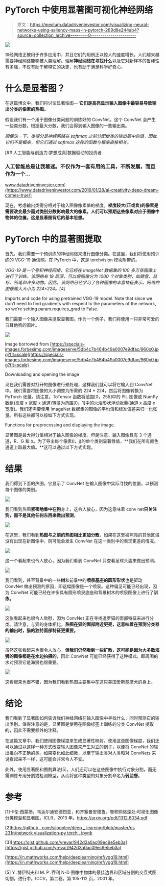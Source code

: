 # PyTorch 中使用显著图可视化神经网络

> 原文：<https://medium.datadriveninvestor.com/visualizing-neural-networks-using-saliency-maps-in-pytorch-289d8e244ab4?source=collection_archive---------0----------------------->

![](img/090fbc946025cb38c22ec5c34727cf53.png)

神经网络正被用于许多应用中，并且它们的用例正以惊人的速度增长。人们越来越需要神经网络能够被人类理解。理解**神经网络在寻找什么**以及它对新样本的鲁棒性有多强，不仅有助于解释它的决定，也有助于满足科学好奇心。

# 什么是显著图？

在这篇博文中，我们将讨论显著性图— **它们是高亮显示输入图像中最容易导致输出分类的像素的热图。**

假设我们有一个用于图像分类问题的训练好的 ConvNet。这个 ConvNet 会产生一些类分数，根据最大分数，我们会得到输入图像的一些输出类。

*顺便说一下，类得分是神经网络在 softmax 之前分配给类的输出层中的值，因此它们不是概率，但它们通过 softmax 这样的函数与概率直接相关。*

[](https://www.datadriveninvestor.com/2019/01/28/ai-creativity-deep-dream-comes-true/) [## 人工智能与创造力:梦想成真|数据驱动的投资者

### 人工智能总是让我着迷。不仅作为一套有用的工具，不断发展，而且作为一个…

www.datadriveninvestor.com](https://www.datadriveninvestor.com/2019/01/28/ai-creativity-deep-dream-comes-true/) 

现在，考虑输出类得分相对于输入图像像素值的梯度。**梯度较大(正或负)的像素是需要改变最少而对类别分数影响最大的像素。人们可以预期这些像素对应于图像中物体的位置。这是显著图背后的基本思想。**

# PyTorch 中的显著图提取

首先，我们需要一个预训练的神经网络来进行图像分类。在这里，我们将使用预训练的 VGG-19 通信网。在 PyTorch 中，这是 torchvision 模块附带的。

*VGG-19 是一个卷积神经网络，它已经在 ImageNet 数据集的 100 多万张图像上进行了训练。该网络有 19 层深，可以将图像分为 1000 个对象类别，如键盘、鼠标、铅笔和许多动物。因此，该网络已经学习了各种图像的丰富特征表示。网络的图像输入大小为 224×224。[4]*

Imports and code for using pretrained VGG-19 model. Note that since we don’t need to find gradients with respect to the parameters of the network, so we’re setting param.requires_grad to False.

我们需要一个输入图像来提取显著图。作为一个例子，我们将使用一只非常可爱的马耳他狗的图片。

![](img/d6947e0ce9c142d5fcadf79104d488ac.png)

Image borrowed from [https://specials-images.forbesimg.com/imageserve/5db4c7b464b49a0007e9dfac/960x0.jpg?fit=scale](https://specials-images.forbesimg.com/imageserve/5db4c7b464b49a0007e9dfac/960x0.jpg?fit=scale)

Downloading and opening the image

现在我们需要对打开的图像进行预处理，这样我们就可以将它输入到 ConvNet 中。我们需要将图像的大小调整为所需的 224 * 224，然后将图像转换为 PyTorch 张量。请注意，ToTensor 函数将范围[0，255]中的 PIL 图像或 NumPy 数组(高度 x 宽度 x 通道)转换为范围[0，1]中的火炬形状浮动张量(通道 x 高度 x 宽度)。我们还需要使用 ImageNet 数据集的图像的平均值和标准偏差来归一化张量。所有这些都可以按如下方式实现。

Functions for preprocessing and displaying the image.

显著图是最大得分值相对于输入图像的梯度。但是注意，输入图像具有 3 个通道，R、G 和 b。为了导出每个像素(I，j)的单个类别显著性值，**我们在所有颜色通道上取最大值。**这可以通过以下方式实现。

# 结果

我们得到下面的热图，它显示了 ConvNet 在输入图像中实际寻找的位置，以预测每个图像的类别。

![](img/9a8e4b53c8882eacbbee7d8fed9e5e17.png)

我们看到热图**紧密地集中在狗**身上，这令人放心，因为这意味着 conv net**只关注狗，而不是其他任何东西来做出预测**。

![](img/73b07daf30452b8764b492ebbdc21335.png)

在这里，我们看到**热图与之前的热图相比更加分散**，如果在这里被照亮的其他区域没有出现在新图像中，则可能会发生 ConvNet 在这一类别中的表现更差的情况。

![](img/96a9053f8749deae7e8441d000757ae3.png)

这一个看起来也令人放心，因为我们看到 ConvNet 只查看足球头盔来做出预测。

![](img/ca591df777adb959e9d6bec92ec74807.png)

我们看到，甚至背景中的一些**树**和前景中的**喷泉基座的圆形形状**也是驱动 ConvNet 做出预测的原因，即这幅图像是一个喷泉。这种偏见可能已经出现，因为 ConvNet 可能已经在许多具有圆形喷泉底座和背景树木的喷泉图像上进行了**训练。**

![](img/e8270836e1409900efc10ff4d4d986d6.png)

这张看起来也很令人欣慰，因为 ConvNet 正在寻找暹罗猫的面部特征来进行分类。请注意，与猫的身体相比，**热图在猫的面部附近更亮，这意味着在预测分类器的输出时，猫的独特面部特征更重要。**

![](img/8dee6e1e9eac83f73eead8867b025ea0.png)

虽然这张看起来也很令人放心，**但我们仍然看到一些扩散，这可能是因为大多数海狮的图像都是在水边拍摄的**，因此 ConvNet 可能已经获得了这种模式，即周围的水对预测它是海狮也很重要。

![](img/c9bd8d4e67f34a7717f024629ab71c57.png)

这看起来也很不错，因为我们看到热图主要集中在这只美国爱斯基摩犬的身上。

# 结论

我们看到了显著图如何告诉我们神经网络在输入图像中寻找什么，同时预测它的输出类别。值得注意的是，显著图是使用在图像标签上训练的分类 ConvNet 提取的，因此不需要额外的注释。

在这篇文章中，我们使用图像梯度来生成显著性映射。使用这些图像梯度，我们还可以通过以这样一种方式改变输入图像来产生对立的例子，以便将 ConvNet 的输出推向不正确的类。如果变化如此细微，以至于输出类对人类和对 ConvNets 来说看起来不一样，这可能会非常令人不安。

此外，使用显著图和图割算法[5]，人们还可以在这些图像中执行对象分割，而无需训练专用分割或检测模型，从而将这种类型的对象分割命名为**弱监督**。

# 参考

[1]卡伦·西蒙扬，韦达尔迪安德烈亚，和齐塞曼安德鲁。卷积网络深处:可视化图像分类模型和显著图。ICLR，2013 年。https://arxiv.org/pdf/1312.6034.pdf

[2][https://github . com/sijoonlee/deep _ learning/blob/master/cs 231n/network visualization-py torch . ipynb](https://github.com/sijoonlee/deep_learning/blob/master/cs231n/NetworkVisualization-PyTorch.ipynb)

[3][https://gist.github.com/yrevar/942d3a0ac09ec9e5eb3a](https://gist.github.com/yrevar/942d3a0ac09ec9e5eb3a)

[https://in.mathworks.com/help/deeplearning/ref/vgg19.html](https://in.mathworks.com/help/deeplearning/ref/vgg19.html)

[5] Y .博伊科夫和 M. P .乔利 N-D 图像中物体的最佳边界和区域分割的交互式图切割。进行中。ICCV，第二卷，第 105-112 页，2001 年。